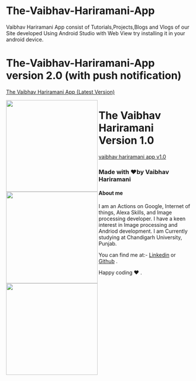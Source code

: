 # The-Vaibhav-Hariramani-App
Vaibhav Hariramani App consist of Tutorials,Projects,Blogs and Vlogs of our Site developed Using Android Studio with Web View try installing it in your android device.
# The-Vaibhav-Hariramani-App version 2.0 (with push notification)

[The Vaibhav Hariramani App (Latest Version) ](https://github.com/vaibhavhariaramani/The-Vaibhav-Hariramani-App/raw/master/vaibhav%20hariramani%20app.apk)

<img width="250" align='left' src="https://github.com/vaibhavhariaramani/The-Vaibhav-Hariramani-App/blob/master/version2.0/splash.png"> <img width="250" align='left' src="https://github.com/vaibhavhariaramani/The-Vaibhav-Hariramani-App/blob/master/version2.0/splash.png"> <img width="250" align='left' src="https://github.com/vaibhavhariaramani/The-Vaibhav-Hariramani-App/blob/master/version2.0/splash.png">

# The Vaibhav Hariramani Version 1.0

[vaibhav hariramani app v1.0](https://github.com/vaibhavhariaramani/The-Vaibhav-Hariramani-App/raw/master/vaibhav%20hariramani%20app%20v1.0.apk)

### Made with ❤️by Vaibhav Hariramani
#### About me

I am an Actions on Google, Internet of things, Alexa Skills, and Image processing developer.
I have a keen interest in Image processing and Andriod development.
I am Currently studying at  Chandigarh University, Punjab.

You can find me at:-
[Linkedin](https://www.linkedin.com/in/vaibhav-hariramani-087488186/) or [Github](https://github.com/vaibhavhariaramani) .

Happy coding ❤️ .

